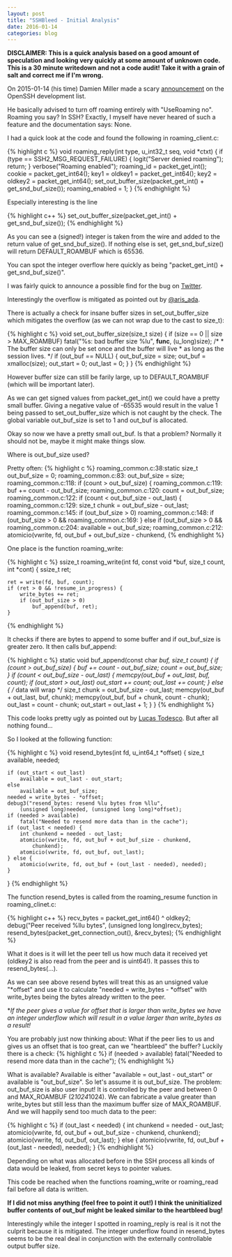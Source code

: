 ```yaml
---
layout: post
title: "SSHBleed - Initial Analysis"
date: 2016-01-14
categories: blog
---
```


**DISCLAIMER: This is a quick analysis based on a good amount of speculation and looking very quickly at some amount of unknown code. This is a 30 minute writedown and not a code audit! Take it with a grain of salt and correct me if I'm wrong.**

On 2015-01-14 (his time) Damien Miller made a scary [announcement][announcement] on the OpenSSH development list.

He basically advised to turn off roaming entirely with "UseRoaming no". Roaming you say? In SSH? Exactly, I myself have never heared of such a feature and the documentation says: None.

I had a quick look at the code and found the following in roaming\_client.c:

{% highlight c %}
void
roaming_reply(int type, u_int32_t seq, void *ctxt)
{
	if (type == SSH2_MSG_REQUEST_FAILURE) {
		logit("Server denied roaming");
		return;
	}
	verbose("Roaming enabled");
	roaming_id = packet_get_int();
	cookie = packet_get_int64();
	key1 = oldkey1 = packet_get_int64();
	key2 = oldkey2 = packet_get_int64();
	set_out_buffer_size(packet_get_int() + get_snd_buf_size());
	roaming_enabled = 1;
}
{% endhighlight %}

Especially interesting is the line

{% highlight c++ %}
	set_out_buffer_size(packet_get_int() + get_snd_buf_size());
{% endhighlight %}

As you can see a (signed!) integer is taken from the wire and added to the return value of get\_snd\_buf\_size(). If nothing else is set, get\_snd\_buf\_size() will return DEFAULT\_ROAMBUF which is 65536.

You can spot the integer overflow here quickly as being "packet\_get\_int() + get\_snd\_buf\_size()".

I was fairly quick to announce a possible find for the bug on [Twitter][Twitter].

Interestingly the overflow is mitigated as pointed out by [@aris_ada][@aris_ada].

There is actually a check for insane buffer sizes in set\_out\_buffer\_size which mitigates the overflow (as we can not wrap due to the cast to size\_t):

{% highlight c %}
void
set_out_buffer_size(size_t size)
{
	if (size == 0 || size > MAX_ROAMBUF)
		fatal("%s: bad buffer size %lu", __func__, (u_long)size);
	/*
	 * The buffer size can only be set once and the buffer will live
	 * as long as the session lives.
	 */
	if (out_buf == NULL) {
		out_buf_size = size;
		out_buf = xmalloc(size);
		out_start = 0;
		out_last = 0;
	}
}
{% endhighlight %}

However buffer size can still be farily large, up to DEFAULT\_ROAMBUF (which will be important later).

As we can get signed values from packet\_get\_int() we could have a pretty small buffer. Giving a negative value of -65535 would result in the value 1 being passed to set\_out\_buffer\_size which is not caught by the check. The global variable out\_buf\_size is set to 1 and out\_buf is allocated.

Okay so now we have a pretty small out\_buf. Is that a problem? Normally it should not be, maybe it might make things slow.

Where is out\_buf_size used?

Pretty often:
{% highlight c %}
roaming_common.c:38:static size_t out_buf_size = 0;
roaming_common.c:83:		out_buf_size = size;
roaming_common.c:118:	if (count > out_buf_size) {
roaming_common.c:119:		buf += count - out_buf_size;
roaming_common.c:120:		count = out_buf_size;
roaming_common.c:122:	if (count < out_buf_size - out_last) {
roaming_common.c:129:		size_t chunk = out_buf_size - out_last;
roaming_common.c:145:		if (out_buf_size > 0)
roaming_common.c:148:	if (out_buf_size > 0 &&
roaming_common.c:169:	} else if (out_buf_size > 0 &&
roaming_common.c:204:		available = out_buf_size;
roaming_common.c:212:		atomicio(vwrite, fd, out_buf + out_buf_size - chunkend,
{% endhighlight %}

One place is the function roaming\_write:

{% highlight c %}
ssize_t
roaming_write(int fd, const void *buf, size_t count, int *cont)
{
	ssize_t ret;

	ret = write(fd, buf, count);
	if (ret > 0 && !resume_in_progress) {
		write_bytes += ret;
		if (out_buf_size > 0)
			buf_append(buf, ret);
	}
{% endhighlight %}

It checks if there are bytes to append to some buffer and if out\_buf\_size is greater zero. It then calls buf\_append:

{% highlight c %}
static void
buf_append(const char *buf, size_t count)
{
	if (count > out_buf_size) {
		buf += count - out_buf_size;
		count = out_buf_size;
	}
	if (count < out_buf_size - out_last) {
		memcpy(out_buf + out_last, buf, count);
		if (out_start > out_last)
			out_start += count;
		out_last += count;
	} else {
		/* data will wrap */
		size_t chunk = out_buf_size - out_last;
		memcpy(out_buf + out_last, buf, chunk);
		memcpy(out_buf, buf + chunk, count - chunk);
		out_last = count - chunk;
		out_start = out_last + 1;
	}
}
{% endhighlight %}

This code looks pretty ugly as pointed out by [Lucas Todesco]. 
But after all nothing found...

So I looked at the following function:

{% highlight c %}
void
resend_bytes(int fd, u_int64_t *offset)
{
	size_t available, needed;

	if (out_start < out_last)
		available = out_last - out_start;
	else
		available = out_buf_size;
 	needed = write_bytes - *offset;
	debug3("resend_bytes: resend %lu bytes from %llu",
	    (unsigned long)needed, (unsigned long long)*offset);
	if (needed > available)
		fatal("Needed to resend more data than in the cache");
	if (out_last < needed) {
		int chunkend = needed - out_last;
		atomicio(vwrite, fd, out_buf + out_buf_size - chunkend,
		    chunkend);
		atomicio(vwrite, fd, out_buf, out_last);
	} else {
		atomicio(vwrite, fd, out_buf + (out_last - needed), needed);
	}
}
{% endhighlight %}

The function resend\_bytes is called from the roaming\_resume function in roaming\_clinet.c:

{% highlight c++ %}
	recv_bytes = packet_get_int64() ^ oldkey2;
	debug("Peer received %llu bytes", (unsigned long long)recv_bytes);
	resend_bytes(packet_get_connection_out(), &recv_bytes);
{% endhighlight %}

What it does is it will let the peer tell us how much data it received yet (oldkey2 is also read from the peer and is uint64!). It passes this to resend\_bytes(...).

As we can see above resend bytes will treat this as an unsigned value "*offset" and use it to calculate "needed = write\_bytes - *offset" with write\_bytes being the bytes already written to the peer.

**If the peer gives a value for *offset that is larger than write\_bytes we have an integer underflow which will result in a value larger than write\_bytes as a result!**

You are probably just now thinking about: What if the peer lies to us and gives us an offset that is too great, can we "heartbleed" the buffer? Luckily there is a check:
{% highlight c %}
	if (needed > available)
		fatal("Needed to resend more data than in the cache");
{% endhighlight %}

What is available? Available is either "available = out\_last - out\_start" or available is "out\_buf\_size". So let's assume it is out\_buf\_size.
The problem: out\_buf\_size is also user input! It is controlled by the peer and between 0 and MAX\_ROAMBUF (2*1024*1024). We can fabricate a value greater than write\_bytes but still less than the maximum buffer size of MAX\_ROAMBUF.
And we will happily send too much data to the peer:

{% highlight c %}
if (out_last < needed) {
		int chunkend = needed - out_last;
		atomicio(vwrite, fd, out_buf + out_buf_size - chunkend,
		    chunkend);
		atomicio(vwrite, fd, out_buf, out_last);
	} else {
		atomicio(vwrite, fd, out_buf + (out_last - needed), needed);
	}
{% endhighlight %}

Depending on what was allocated before in the SSH process all kinds of data would be leaked, from secret keys to pointer values.

This code be reached when the functions roaming\_write or roaming\_read fail before all data is written.

**If I did not miss anything (feel free to point it out!) I think the uninitialized buffer contents of out\_buf might be leaked similar to the heartbleed bug!**

Interestingly while the integer I spotted in roaming\_reply is real is it not the culprit because it is mitigated. The integer underflow found in resend\_bytes seems to be the real deal in conjunction with the externally controllable  output buffer size.

[announcement]: https://lists.mindrot.org/pipermail/openssh-unix-dev/2016-January/034679.html
[Twitter]: https://twitter.com/marver/status/687644904575627264
[@aris_ada]: https://twitter.com/aris_ada/status/687655171808215040
[Lucas Todesco]: https://twitter.com/qwertyoruiop/status/687665365472702464
